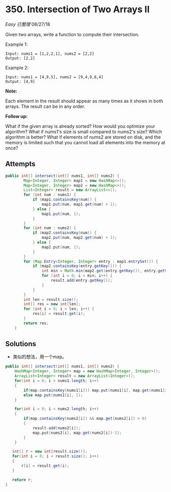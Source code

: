 # 350. Intersection of Two Arrays II
*Easy* *已整理*
08/27/18

Given two arrays, write a function to compute their intersection.

Example 1:
```
Input: nums1 = [1,2,2,1], nums2 = [2,2]
Output: [2,2]
```
Example 2:
```
Input: nums1 = [4,9,5], nums2 = [9,4,9,8,4]
Output: [4,9]
```
**Note:**

Each element in the result should appear as many times as it shows in both arrays.
The result can be in any order.

**Follow up:**

What if the given array is already sorted? How would you optimize your algorithm?
What if nums1's size is small compared to nums2's size? Which algorithm is better?
What if elements of nums2 are stored on disk, and the memory is limited such that you cannot load all elements into the memory at once?

## Attempts
```Java
public int[] intersect(int[] nums1, int[] nums2) {
        Map<Integer, Integer> map1 = new HashMap<>();
        Map<Integer, Integer> map2 = new HashMap<>();
        List<Integer> result = new ArrayList<>();
        for (int num : nums1) {
            if (map1.containsKey(num)) {
                map1.put(num, map1.get(num) + 1);
            } else {
                map1.put(num, 1);
            }
        }
        for (int num : nums2) {
            if (map2.containsKey(num)) {
                map2.put(num, map2.get(num) + 1);
            } else {
                map2.put(num, 1);
            }
        }
        for (Map.Entry<Integer, Integer> entry : map1.entrySet()) {
            if (map2.containsKey(entry.getKey())) {
                int min = Math.min(map2.get(entry.getKey()), entry.getValue());
                for (int i = 0; i < min; i++) {
                    result.add(entry.getKey());
                }
            }
        }
        int len = result.size();
        int[] res = new int[len];
        for (int i = 0; i < len; i++) {
            res[i] = result.get(i);
        }
        return res;
    }
```

## Solutions
* 类似的想法，用一个map。
```Java
public int[] intersect(int[] nums1, int[] nums2) {
    HashMap<Integer, Integer> map = new HashMap<Integer, Integer>();
    ArrayList<Integer> result = new ArrayList<Integer>();
    for(int i = 0; i < nums1.length; i++)
    {
        if(map.containsKey(nums1[i])) map.put(nums1[i], map.get(nums1[i])+1);
        else map.put(nums1[i], 1);
    }

    for(int i = 0; i < nums2.length; i++)
    {
        if(map.containsKey(nums2[i]) && map.get(nums2[i]) > 0)
        {
            result.add(nums2[i]);
            map.put(nums2[i], map.get(nums2[i])-1);
        }
    }

   int[] r = new int[result.size()];
   for(int i = 0; i < result.size(); i++)
   {
       r[i] = result.get(i);
   }

   return r;
}
```
